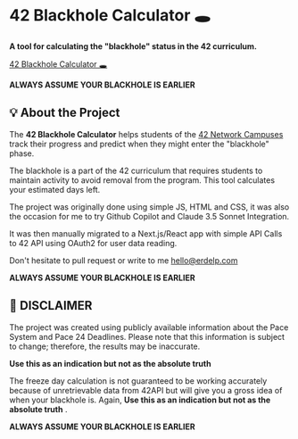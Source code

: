 # 42 Blackhole Calculator 🕳️

**A tool for calculating the "blackhole" status in the 42 curriculum.**

[42 Blackhole Calculator 🕳️](https://erdelp.com/42-blackhole-calculator/)

**ALWAYS ASSUME YOUR BLACKHOLE IS EARLIER**

## 💡 About the Project
The **42 Blackhole Calculator** helps students of the [42 Network Campuses](https://42.fr/) track their progress and predict when they might enter the "blackhole" phase.

The blackhole is a part of the 42 curriculum that requires students to maintain activity to avoid removal from the program. This tool calculates your estimated days left.

The project was originally done using simple JS, HTML and CSS, it was also the occasion for me to try Github Copilot and Claude 3.5 Sonnet Integration.

It was then manually migrated to a Next.js/React app with simple API Calls to 42 API using OAuth2 for user data reading.

Don't hesitate to pull request or write to me hello@erdelp.com

**ALWAYS ASSUME YOUR BLACKHOLE IS EARLIER**

## 🌟 DISCLAIMER
The project was created using publicly available information about the Pace System and Pace 24 Deadlines. Please note that this information is subject to change; therefore, the results may be inaccurate.

**Use this as an indication but not as the absolute truth**

The freeze day calculation is not guaranteed to be working accurately because of unretrievable data from 42API but will give you a gross idea of when your blackhole is.
Again, **Use this as an indication but not as the absolute truth** .

**ALWAYS ASSUME YOUR BLACKHOLE IS EARLIER**

